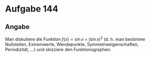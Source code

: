 # Aufgabe 144
## Angabe

Man diskutiere die Funktion $f(x) = \sin{x} + (\sin{x})^2$ (d. h. man bestimme Nullstellen,
Extremwerte, Wendepunkte, Symmetrieeigenschaften, Periodizität, ...) und skizziere den
Funktionsgraphen.